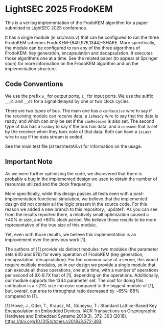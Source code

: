 
# LightSEC 2025 FrodoKEM

This is a verilog implementation of the FrodoKEM algorithm for a paper submitted to LightSEC 2025 conference.

It has a single module (in src/main.v) that can be configured to run the three FrodoKEM schemes FrodoKEM-{640,976,1344}-SHAKE. More specifically, the module can be configured to run any of the three algorithms of FrodoKEM: Key generation, encapsulation and decapsulation. It executes those algorithms one at a time. See the related paper (to appear at Springer soon) for more information on the FrodoKEM algorithm and on the implementation structure.

## Code Conventions

We use the prefix `o_` for output ports, `i_` for input ports. We use the suffix `__d1` and `__d2` for a signal delayed by one or two clock cycles.

There are two types of bus. The main one has a `canReceive` wire to say if the receiving module can receive data, a `isReady` wire to say that the data is ready, and which can only be set if the `canReceive` is also set. The second type of bus has a `hasAny` to say if the bus has data, and a `consume` that is set by the receiver when they took note of that data. Both can have a `isLast` wire to say if the data stream is ended. 

See the main test file (at test/testAll.v) for information on the usage.

## Important Note

As we were further optimizing the code, we discovered that there is probably a bug in the implemented design we used to obtain the number of resources utilized and the clock frequency.

More specifically, while this design passes all tests even with a post-implementation functional simulation, we believe that the implemented design did not contain all the logic present in the source code. For this reason we added a new branch to this repository, 'update1'. As you can see from the results reported there, a relatively small optimization caused a +40% in size, and +60% clock period. We believe those results to be more representative of the true size of this module.

Yet, even with those results, we believe this implementation is an improvement over the previous work [1].

The authors of [1] provide six distinct modules: two modules (the parameter sets 640 and 976) for every operation of FrodoKEM (key generation, encapsulation, decapsulation). For the common case of a server, this would require multiple modules, so in our design we provide a single module that can execute all those operations, one at a time, with a number of operations per second of 9X-9.7X that of [1], depending on the operations. Additionally, our module supports the 1344 parameter set. The cost for doing this unification is a ~21% size increase compared to the biggest module of [1], but, overall, our area to throughput ratio decreased by ~65%-88% compared to [1].

[1] Howe, J., Oder, T., Krausz, M., Güneysu, T.: Standard Lattice-Based Key Encapsulation on Embedded Devices. IACR Transactions on Cryptographic Hardware and Embedded Systems 2018(3), 372–393 (2018). https://doi.org/10.13154/tches.v2018.i3.372-393

